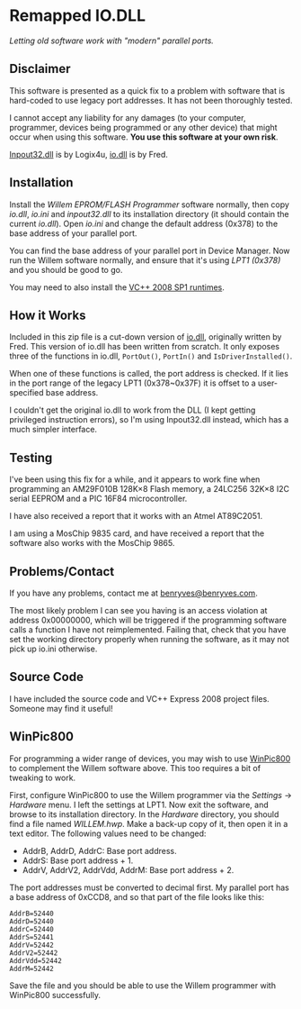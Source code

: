 # Remapped IO.DLL

_Letting old software work with "modern" parallel ports._

## Disclaimer

This software is presented as a quick fix to a problem with software that is hard-coded to use legacy port addresses. It has not been thoroughly tested.

I cannot accept any liability for any damages (to your computer, programmer, devices being programmed or any other device) that might occur when using this software. **You use this software at your own risk**.

[Inpout32.dll](http://logix4u.net/Legacy_Ports/Parallel_Port/Inpout32.dll_for_Windows_98/2000/NT/XP.html) is by Logix4u, [io.dll](http://www.geekhideout.com/iodll.shtml) is by Fred.

## Installation

Install the _Willem EPROM/FLASH Programmer_ software normally, then copy _io.dll_, _io.ini_ and _inpout32.dll_ to its installation directory (it should contain the current _io.dll_). Open _io.ini_ and change the default address (0x378) to the base address of your parallel port.

You can find the base address of your parallel port in Device Manager. Now run the Willem software normally, and ensure that it's using _LPT1 (0x378)_ and you should be good to go.

You may need to also install the [VC++ 2008 SP1 runtimes](http://www.microsoft.com/downloads/details.aspx?FamilyID=A5C84275-3B97-4AB7-A40D-3802B2AF5FC2).

## How it Works

Included in this zip file is a cut-down version of [io.dll](http://www.geekhideout.com/iodll.shtml), originally written by Fred. This version of io.dll has been written from scratch. It only exposes three of the functions in io.dll, `PortOut()`, `PortIn()` and `IsDriverInstalled()`.

When one of these functions is called, the port address is checked. If it lies in the port range of the legacy LPT1 (0x378~0x37F) it is offset to a user-specified base address.

I couldn't get the original io.dll to work from the DLL (I kept getting privileged instruction errors), so I'm using Inpout32.dll instead, which has a much simpler interface.

## Testing

I've been using this fix for a while, and it appears to work fine when programming an AM29F010B 128K×8 Flash memory, a 24LC256 32K×8 I2C serial EEPROM and a PIC 16F84 microcontroller.

I have also received a report that it works with an Atmel AT89C2051.

I am using a MosChip 9835 card, and have received a report that the software also works with the MosChip 9865.

## Problems/Contact

If you have any problems, contact me at benryves@benryves.com.

The most likely problem I can see you having is an access violation at address 0x00000000, which will be triggered if the programming software calls a function I have not reimplemented. Failing that, check that you have set the working directory properly when running the software, as it may not pick up io.ini otherwise.

## Source Code

I have included the source code and VC++ Express 2008 project files. Someone may find it useful!

## WinPic800

For programming a wider range of devices, you may wish to use [WinPic800](http://www.winpic800.com/) to complement the Willem software above. This too requires a bit of tweaking to work.

First, configure WinPic800 to use the Willem programmer via the _Settings_ → _Hardware_ menu. I left the settings at LPT1. Now exit the software, and browse to its installation directory. In the _Hardware_ directory, you should find a file named _WILLEM.hwp_. Make a back-up copy of it, then open it in a text editor. The following values need to be changed:

* AddrB, AddrD, AddrC: Base port address.
* AddrS: Base port address + 1.
* AddrV, AddrV2, AddrVdd, AddrM: Base port address + 2.

The port addresses must be converted to decimal first. My parallel port has a base address of 0xCCD8, and so that part of the file looks like this:

```
AddrB=52440
AddrD=52440
AddrC=52440
AddrS=52441
AddrV=52442
AddrV2=52442
AddrVdd=52442
AddrM=52442
```

Save the file and you should be able to use the Willem programmer with WinPic800 successfully.
